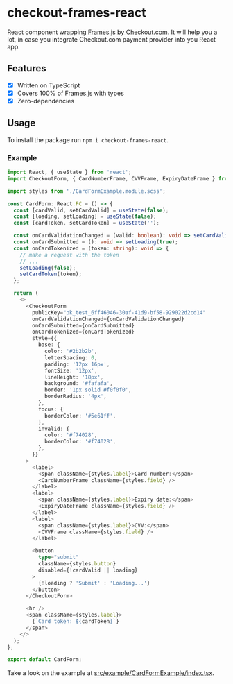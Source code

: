 # checkout-frames-react

React component wrapping [Frames.js by Checkout.com](https://docs.checkout.com/docs/frames). It will help you a lot, in case you integrate Checkout.com payment provider into you React app.

## Features 

- [x] Written on TypeScript
- [x] Covers 100% of Frames.js with types
- [x] Zero-dependencies

## Usage

To install the package run `npm i checkout-frames-react`.

### Example

```typescript
import React, { useState } from 'react';
import CheckoutForm, { CardNumberFrame, CVVFrame, ExpiryDateFrame } from 'checkout-frames-react';

import styles from './CardFormExample.module.scss';

const CardForm: React.FC = () => {
  const [cardValid, setCardValid] = useState(false);
  const [loading, setLoading] = useState(false);
  const [cardToken, setCardToken] = useState('');

  const onCardValidationChanged = (valid: boolean): void => setCardValid(valid);
  const onCardSubmitted = (): void => setLoading(true);
  const onCardTokenized = (token: string): void => {
    // make a request with the token
    // ...
    setLoading(false);
    setCardToken(token);
  };

  return (
    <>
      <CheckoutForm
        publicKey="pk_test_6ff46046-30af-41d9-bf58-929022d2cd14"
        onCardValidationChanged={onCardValidationChanged}
        onCardSubmitted={onCardSubmitted}
        onCardTokenized={onCardTokenized}
        style={{
          base: {
            color: '#2b2b2b',
            letterSpacing: 0,
            padding: '12px 16px',
            fontSize: '12px',
            lineHeight: '18px',
            background: '#fafafa',
            border: '1px solid #f0f0f0',
            borderRadius: '4px',
          },
          focus: {
            borderColor: '#5e61ff',
          },
          invalid: {
            color: '#f74028',
            borderColor: '#f74028',
          },
        }}
      >
        <label>
          <span className={styles.label}>Card number:</span>
          <CardNumberFrame className={styles.field} />
        </label>
        <label>
          <span className={styles.label}>Expiry date:</span>
          <ExpiryDateFrame className={styles.field} />
        </label>
        <label>
          <span className={styles.label}>CVV:</span>
          <CVVFrame className={styles.field} />
        </label>

        <button
          type="submit"
          className={styles.button}
          disabled={!cardValid || loading}
        >
          {!loading ? 'Submit' : 'Loading...'}
        </button>
      </CheckoutForm>

      <hr />
      <span className={styles.label}>
        {`Card token: ${cardToken}`}
      </span>
    </>
  );
};

export default CardForm;
```

Take a look on the example at [src/example/CardFormExample/index.tsx](src/example/CardFormExample/index.tsx).


